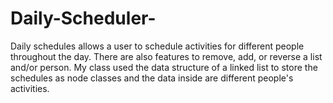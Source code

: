 # Daily-Scheduler-
Daily schedules allows a user to schedule activities for different people throughout the day. There are also features to remove, add, or reverse a list and/or person. My class used the data structure of a linked list to store the schedules as node classes and the data inside are different people's activities. 
